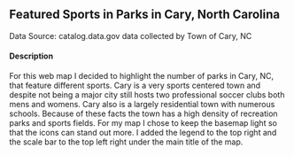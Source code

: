 ## Featured Sports in Parks in Cary, North Carolina


Data Source: catalog.data.gov data collected by Town of Cary, NC

#### Description

For this web map I decided to highlight the number of parks in Cary, NC, that feature different sports. Cary is a very sports centered town and despite not being a major city still hosts two professional soccer clubs both mens and womens. Cary also is a largely residential town with numerous schools. Because of these facts the town has a high density of recreation parks and sports fields. For my map I chose to keep the basemap light so that the icons can stand out more. I added the legend to the top right and the scale bar to the top left right under the main title of the map. 
